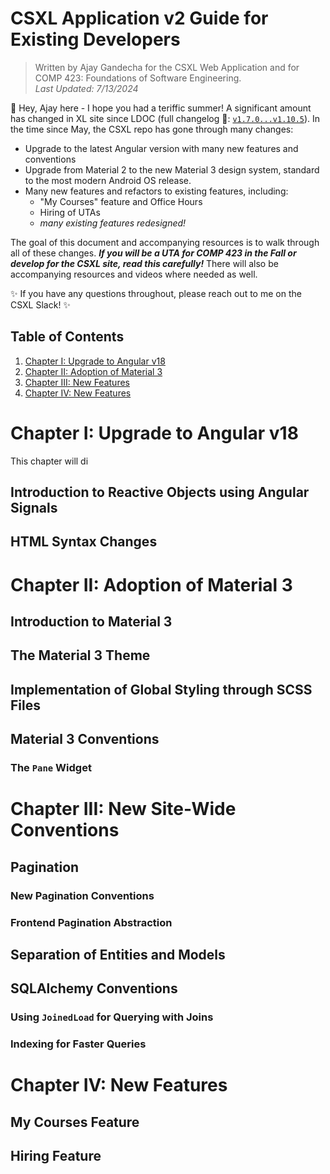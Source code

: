 # CSXL Application v2 Guide for Existing Developers

> Written by Ajay Gandecha for the CSXL Web Application and for COMP 423: Foundations of Software Engineering.<br>
> *Last Updated: 7/13/2024*

👋 Hey, Ajay here - I hope you had a teriffic summer! A significant amount has changed in XL site since LDOC (full changelog 👀: [`v1.7.0...v1.10.5`](https://github.com/unc-csxl/csxl.unc.edu/compare/v1.7.0...v1.10.5)). In the time since May, the CSXL repo has gone through many changes:
* Upgrade to the latest Angular version with many new features and conventions
* Upgrade from Material 2 to the new Material 3 design system, standard to the most modern Android OS release.
* Many new features and refactors to existing features, including:
  * "My Courses" feature and Office Hours
  * Hiring of UTAs
  * *many existing features redesigned!*

The goal of this document and accompanying resources is to walk through all of these changes. ***If you will be a UTA for COMP 423 in the Fall or develop for the CSXL site, read this carefully!*** There will also be accompanying resources and videos where needed as well.

✨ If you have any questions throughout, please reach out to me on the CSXL Slack! ✨

## Table of Contents
1. [Chapter I: Upgrade to Angular v18](#ch1)
2. [Chapter II: Adoption of Material 3](#ch2)
3. [Chapter III: New Features](#ch3)
4. [Chapter IV: New Features](#ch4)


# Chapter I: Upgrade to Angular v18 <a name="ch1"></a>

This chapter will di
## Introduction to Reactive Objects using Angular Signals

## HTML Syntax Changes


# Chapter II: Adoption of Material 3 <a name="ch2"></a>

## Introduction to Material 3

## The Material 3 Theme

## Implementation of Global Styling through SCSS Files

## Material 3 Conventions

### The `Pane` Widget

# Chapter III: New Site-Wide Conventions <a name="ch3"></a>

## Pagination

### New Pagination Conventions

### Frontend Pagination Abstraction

## Separation of Entities and Models

## SQLAlchemy Conventions

### Using `JoinedLoad` for Querying with Joins

### Indexing for Faster Queries

# Chapter IV: New Features <a name="ch4"></a>

## My Courses Feature

## Hiring Feature
